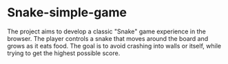# Snake-simple-game
The project aims to develop a classic "Snake" game experience in the browser. The player controls a snake that moves around the board and grows as it eats food. The goal is to avoid crashing into walls or itself, while trying to get the highest possible score.
